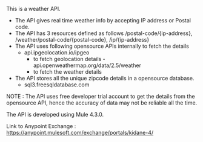 This is a weather API.

- The API gives real time weather info by accepting IP address or Postal code. 
- The API has 3 resources defined as follows /postal-code/{ip-address}, /weather/postal-code/{postal-code}, /ip/{ip-address}
- The API uses following opensource APIs internally to fetch the details
    - api.ipgeolocation.io/ipgeo
        - to fetch geolocation details
    -api.openweathermap.org/data/2.5/weather
        - to fetch the weather details
- The API stores all the unique zipcode details in a opensource database. 
    - sql3.freesqldatabase.com

NOTE : The API uses free developer trial account to get the details from the opensource API, hence the accuracy of data may not be reliable all the time.

The API is developed using Mule 4.3.0.

Link to Anypoint Exchange : https://anypoint.mulesoft.com/exchange/portals/kidane-4/
